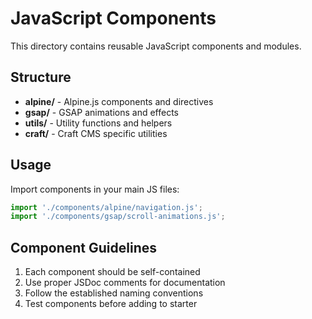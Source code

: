 # JavaScript Components

This directory contains reusable JavaScript components and modules.

## Structure

- **alpine/** - Alpine.js components and directives
- **gsap/** - GSAP animations and effects
- **utils/** - Utility functions and helpers
- **craft/** - Craft CMS specific utilities

## Usage

Import components in your main JS files:

```javascript
import './components/alpine/navigation.js';
import './components/gsap/scroll-animations.js';
```

## Component Guidelines

1. Each component should be self-contained
2. Use proper JSDoc comments for documentation
3. Follow the established naming conventions
4. Test components before adding to starter
